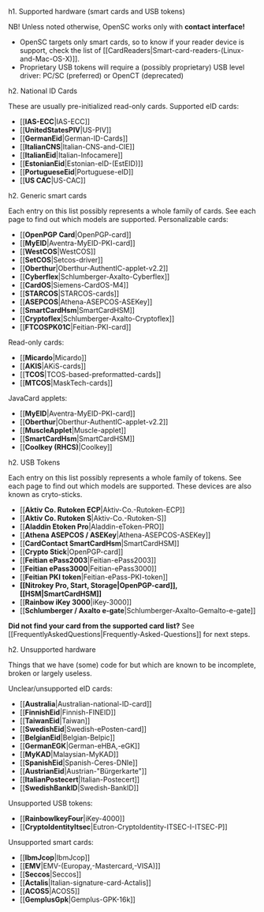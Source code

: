h1. Supported hardware (smart cards and USB tokens)

NB! Unless noted otherwise, OpenSC works only with <b>contact interface! </b>

 * OpenSC targets only smart cards, so to know if your reader device is support, check the list of [[CardReaders|Smart-card-readers-(Linux-and-Mac-OS-X)]].
  * Proprietary USB tokens will require a (possibly proprietary) USB level driver: PC/SC (preferred) or OpenCT (deprecated)

h2. National ID Cards

These are usually pre-initialized read-only cards.
Supported eID cards:
 * [[<b>IAS-ECC</b>|IAS-ECC]]
 * [[<b>UnitedStatesPIV</b>|US-PIV]]
 * [[<b>GermanEid</b>|German-ID-Cards]]
 * [[<b>ItalianCNS</b>|Italian-CNS-and-CIE]]
 * [[<b>ItalianEid</b>|Italian-Infocamere]]
 * [[<b>EstonianEid</b>|Estonian-eID-(EstEID)]]
 * [[<b>PortugueseEid</b>|Portuguese-eID]]
 * [[<b>US CAC</b>|US-CAC]]


h2. Generic smart cards

Each entry on this list possibly represents a whole family of cards. See each page to find out which models are supported.
Personalizable cards:
 * [[<b>OpenPGP Card</b>|OpenPGP-card]]
 * [[<b>MyEID</b>|Aventra-MyEID-PKI-card]]
 * [[<b>WestCOS</b>|WestCOS]]
 * [[<b>SetCOS</b>|Setcos-driver]]
 * [[<b>Oberthur</b>|Oberthur-AuthentIC-applet-v2.2]]
 * [[<b>Cyberflex</b>|Schlumberger-Axalto-Cyberflex]]
 * [[<b>CardOS</b>|Siemens-CardOS-M4]]
 * [[<b>STARCOS</b>|STARCOS-cards]]
 * [[<b>ASEPCOS</b>|Athena-ASEPCOS-ASEKey]]
 * [[<b>SmartCardHsm</b>|SmartCardHSM]]
 * [[<b>Cryptoflex</b>|Schlumberger-Axalto-Cryptoflex]]
 * [[<b>FTCOSPK01C</b>|Feitian-PKI-card]]

Read-only cards:
 * [[<b>Micardo</b>|Micardo]]
 * [[<b>AKIS</b>|AKiS-cards]]
 * [[<b>TCOS</b>|TCOS-based-preformatted-cards]]
 * [[<b>MTCOS</b>|MaskTech-cards]]

JavaCard applets:
 * [[<b>MyEID</b>|Aventra-MyEID-PKI-card]]
 * [[<b>Oberthur</b>|Oberthur-AuthentIC-applet-v2.2]]
 * [[<b>MuscleApplet</b>|Muscle-applet]]
 * [[<b>SmartCardHsm</b>|SmartCardHSM]]
 * [[<b>Coolkey (RHCS)</b>|Coolkey]]

h2. USB Tokens

Each entry on this list possibly represents a whole family of tokens. See each page to find out which models are supported. These devices are also known as cryto-sticks.

 * [[<b>Aktiv Co. Rutoken ECP</b>|Aktiv-Co.-Rutoken-ECP]]
 * [[<b>Aktiv Co. Rutoken S</b>|Aktiv-Co.-Rutoken-S]]
 * [[<b>Aladdin Etoken Pro</b>|Aladdin-eToken-PRO]]
 * [[<b>Athena ASEPCOS / ASEKey</b>|Athena-ASEPCOS-ASEKey]]
 * [[<b>CardContact SmartCardHsm</b>|SmartCardHSM]]
 * [[<b>Crypto Stick</b>|OpenPGP-card]]
 * [[<b>Feitian ePass2003</b>|Feitian-ePass2003]]
 * [[<b>Feitian ePass3000</b>|Feitian-ePass3000]]
 * [[<b>Feitian PKI token</b>|Feitian-ePass-PKI-token]]
 * <b>[[Nitrokey Pro, Start, Storage|OpenPGP-card]], [[HSM|SmartCardHSM]]</b>
 * [[<b>Rainbow iKey 3000</b>|iKey-3000]]
 * [[<b>Schlumberger / Axalto e-gate</b>|Schlumberger-Axalto-Gemalto-e-gate]]


<b>Did not find your card from the supported card list?</b> See [[FrequentlyAskedQuestions|Frequently-Asked-Questions]] for next steps.

h2. Unsupported hardware

Things that we have (some) code for but which are known to be incomplete, broken or largely useless.

Unclear/unsupported eID cards:
 * [[<b>Australia</b>|Australian-national-ID-card]]
 * [[<b>FinnishEid</b>|Finnish-FINEID]]
 * [[<b>TaiwanEid</b>|Taiwan]]
 * [[<b>SwedishEid</b>|Swedish-ePosten-card]]
 * [[<b>BelgianEid</b>|Belgian-Belpic]]
 * [[<b>GermanEGK</b>|German-eHBA,-eGK]]
 * [[<b>MyKAD</b>|Malaysian-MyKAD]]
 * [[<b>SpanishEid</b>|Spanish-Ceres-DNIe]]
 * [[<b>AustrianEid</b>|Austrian-"Bürgerkarte"]]
 * [[<b>ItalianPostecert</b>|Italian-Postecert]]
 * [[<b>SwedishBankID</b>|Swedish-BankID]]

Unsupported USB tokens:
 * [[<b>RainbowIkeyFour</b>|iKey-4000]]
 * [[<b>CryptoIdentityItsec</b>|Eutron-CryptoIdentity-ITSEC-I-ITSEC-P]]


Unsupported smart cards:
 * [[<b>IbmJcop</b>|IbmJcop]]
 * [[<b>EMV</b>|EMV-(Europay,-Mastercard,-VISA)]]
 * [[<b>Seccos</b>|Seccos]]
 * [[<b>Actalis</b>|Italian-signature-card-Actalis]]
 * [[<b>ACOS5</b>|ACOS5]]
 * [[<b>GemplusGpk</b>|Gemplus-GPK-16k]]


